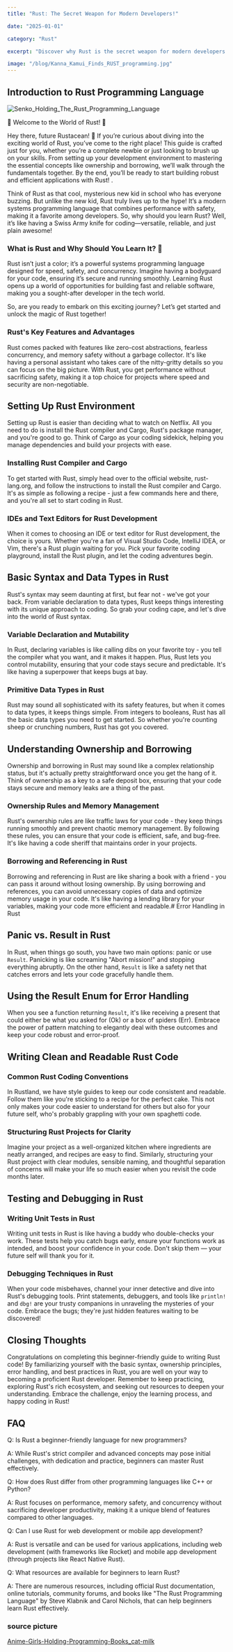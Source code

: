 ```yaml
---
title: "Rust: The Secret Weapon for Modern Developers!"

date: "2025-01-01"

category: "Rust"

excerpt: "Discover why Rust is the secret weapon for modern developers! Learn its key features🚀🦀"

image: "/blog/Kanna_Kamui_Finds_RUST_programming.jpg"
---
```

## Introduction to Rust Programming Language

![Senko_Holding_The_Rust_Programming_Language](/blog/Senko_Holding_The_Rust_Programming_Language.png "Senko_Holding_The_Rust_Programming_Language")

🌟 Welcome to the World of Rust! 🌟

Hey there, future Rustacean! 🦀 If you’re curious about diving into the exciting world of Rust, you’ve come to the right place! This guide is crafted just for you, whether you’re a complete newbie or just looking to brush up on your skills. From setting up your development environment to mastering the essential concepts like ownership and borrowing, we’ll walk through the fundamentals together. By the end, you’ll be ready to start building robust and efficient applications with Rust! .

Think of Rust as that cool, mysterious new kid in school who has everyone buzzing. But unlike the new kid, Rust truly lives up to the hype! It’s a modern systems programming language that combines performance with safety, making it a favorite among developers. So, why should you learn Rust? Well, it’s like having a Swiss Army knife for coding—versatile, reliable, and just plain awesome! 

### **What is Rust and Why Should You Learn It? 🤔**

Rust isn’t just a color; it’s a powerful systems programming language designed for speed, safety, and concurrency. Imagine having a bodyguard for your code, ensuring it’s secure and running smoothly. Learning Rust opens up a world of opportunities for building fast and reliable software, making you a sought-after developer in the tech world.

So, are you ready to embark on this exciting journey? Let’s get started and unlock the magic of Rust together! 

### **Rust's Key Features and Advantages**

Rust comes packed with features like zero-cost abstractions, fearless concurrency, and memory safety without a garbage collector. It's like having a personal assistant who takes care of the nitty-gritty details so you can focus on the big picture. With Rust, you get performance without sacrificing safety, making it a top choice for projects where speed and security are non-negotiable.

## **Setting Up Rust Environment**

Setting up Rust is easier than deciding what to watch on Netflix. All you need to do is install the Rust compiler and Cargo, Rust's package manager, and you're good to go. Think of Cargo as your coding sidekick, helping you manage dependencies and build your projects with ease.

### **Installing Rust Compiler and Cargo**

To get started with Rust, simply head over to the official website, rust-lang.org, and follow the instructions to install the Rust compiler and Cargo. It's as simple as following a recipe - just a few commands here and there, and you're all set to start coding in Rust.

### **IDEs and Text Editors for Rust Development**

When it comes to choosing an IDE or text editor for Rust development, the choice is yours. Whether you're a fan of Visual Studio Code, IntelliJ IDEA, or Vim, there's a Rust plugin waiting for you. Pick your favorite coding playground, install the Rust plugin, and let the coding adventures begin.

## **Basic Syntax and Data Types in Rust**

Rust's syntax may seem daunting at first, but fear not - we've got your back. From variable declaration to data types, Rust keeps things interesting with its unique approach to coding. So grab your coding cape, and let's dive into the world of Rust syntax.

### **Variable Declaration and Mutability**

In Rust, declaring variables is like calling dibs on your favorite toy - you tell the compiler what you want, and it makes it happen. Plus, Rust lets you control mutability, ensuring that your code stays secure and predictable. It's like having a superpower that keeps bugs at bay.

### **Primitive Data Types in Rust**

Rust may sound all sophisticated with its safety features, but when it comes to data types, it keeps things simple. From integers to booleans, Rust has all the basic data types you need to get started. So whether you're counting sheep or crunching numbers, Rust has got you covered.

## **Understanding Ownership and Borrowing**

Ownership and borrowing in Rust may sound like a complex relationship status, but it's actually pretty straightforward once you get the hang of it. Think of ownership as a key to a safe deposit box, ensuring that your code stays secure and memory leaks are a thing of the past.

### **Ownership Rules and Memory Management**

Rust's ownership rules are like traffic laws for your code - they keep things running smoothly and prevent chaotic memory management. By following these rules, you can ensure that your code is efficient, safe, and bug-free. It's like having a code sheriff that maintains order in your projects.

### **Borrowing and Referencing in Rust**

Borrowing and referencing in Rust are like sharing a book with a friend - you can pass it around without losing ownership. By using borrowing and references, you can avoid unnecessary copies of data and optimize memory usage in your code. It's like having a lending library for your variables, making your code more efficient and readable.# Error Handling in Rust

## Panic vs. Result in Rust

In Rust, when things go south, you have two main options: panic or use `Result`. Panicking is like screaming "Abort mission!" and stopping everything abruptly. On the other hand, `Result` is like a safety net that catches errors and lets your code gracefully handle them.

## Using the Result Enum for Error Handling

When you see a function returning `Result`, it's like receiving a present that could either be what you asked for (Ok) or a box of spiders (Err). Embrace the power of pattern matching to elegantly deal with these outcomes and keep your code robust and error-proof.

## Writing Clean and Readable Rust Code

### Common Rust Coding Conventions

In Rustland, we have style guides to keep our code consistent and readable. Follow them like you're sticking to a recipe for the perfect cake. This not only makes your code easier to understand for others but also for your future self, who's probably grappling with your own spaghetti code.

### Structuring Rust Projects for Clarity

Imagine your project as a well-organized kitchen where ingredients are neatly arranged, and recipes are easy to find. Similarly, structuring your Rust project with clear modules, sensible naming, and thoughtful separation of concerns will make your life so much easier when you revisit the code months later.

## Testing and Debugging in Rust

### Writing Unit Tests in Rust

Writing unit tests in Rust is like having a buddy who double-checks your work. These tests help you catch bugs early, ensure your functions work as intended, and boost your confidence in your code. Don't skip them — your future self will thank you for it.

### Debugging Techniques in Rust

When your code misbehaves, channel your inner detective and dive into Rust's debugging tools. Print statements, debuggers, and tools like `println!` and `dbg!` are your trusty companions in unraveling the mysteries of your code. Embrace the bugs; they're just hidden features waiting to be discovered!

## **Closing Thoughts**

Congratulations on completing this beginner-friendly guide to writing Rust code! By familiarizing yourself with the basic syntax, ownership principles, error handling, and best practices in Rust, you are well on your way to becoming a proficient Rust developer. Remember to keep practicing, exploring Rust's rich ecosystem, and seeking out resources to deepen your understanding. Embrace the challenge, enjoy the learning process, and happy coding in Rust!

## **FAQ**

Q: Is Rust a beginner-friendly language for new programmers?

A: While Rust's strict compiler and advanced concepts may pose initial challenges, with dedication and practice, beginners can master Rust effectively.

Q: How does Rust differ from other programming languages like C++ or Python?

A: Rust focuses on performance, memory safety, and concurrency without sacrificing developer productivity, making it a unique blend of features compared to other languages.

Q: Can I use Rust for web development or mobile app development?

A: Rust is versatile and can be used for various applications, including web development (with frameworks like Rocket) and mobile app development (through projects like React Native Rust).

Q: What resources are available for beginners to learn Rust?

A: There are numerous resources, including official Rust documentation, online tutorials, community forums, and books like "The Rust Programming Language" by Steve Klabnik and Carol Nichols, that can help beginners learn Rust effectively.

### source picture

[Anime-Girls-Holding-Programming-Books_cat-milk](https://github.com/cat-milk/Anime-Girls-Holding-Programming-Books/)
